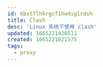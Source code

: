 ```yaml
---
id: 6bxtflhkrgcf1hwdig1rdsh
title: Clash
desc: 'Linux 系统下使用 clash'
updated: 1665221426511
created: 1665221021575
tags:
  - proxy
---
```



